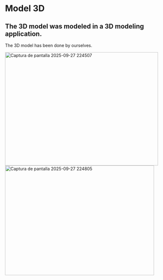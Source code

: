 Model 3D
====
## The 3D model was modeled in a 3D modeling application.
The 3D model has been done by ourselves.


<img width="504" height="375" alt="Captura de pantalla 2025-09-27 224507" src="https://github.com/user-attachments/assets/674ea51e-2b82-4122-b3df-9a5ba663eab7" />

<img width="491" height="363" alt="Captura de pantalla 2025-09-27 224805" src="https://github.com/user-attachments/assets/fe724508-f26b-4fdf-89c8-9a94a37996dd" />
